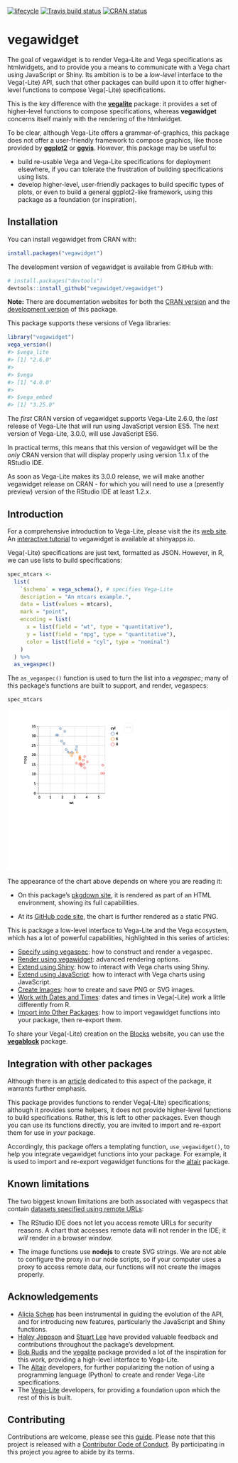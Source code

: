
<!-- README.md is generated from README.Rmd. Please edit that file -->

[![lifecycle](https://img.shields.io/badge/lifecycle-maturing-blue.svg)](https://www.tidyverse.org/lifecycle/#maturing)
[![Travis build
status](https://travis-ci.org/vegawidget/vegawidget.svg?branch=master)](https://travis-ci.org/vegawidget/vegawidget)
[![CRAN
status](https://www.r-pkg.org/badges/version/vegawidget)](https://cran.r-project.org/package=vegawidget)

# vegawidget

The goal of vegawidget is to render Vega-Lite and Vega specifications as
htmlwidgets, and to provide you a means to communicate with a Vega chart
using JavaScript or Shiny. Its ambition is to be a *low-level* interface
to the Vega(-Lite) API, such that other packages can build upon it to
offer higher-level functions to compose Vega(-Lite) specifications.

This is the key difference with the
[**vegalite**](https://github.com/hrbrmstr/vegalite) package: it
provides a set of higher-level functions to compose specifications,
whereas **vegawidget** concerns itself mainly with the rendering of the
htmlwidget.

To be clear, although Vega-Lite offers a grammar-of-graphics, this
package does not offer a user-friendly framework to compose graphics,
like those provided by **[ggplot2](https://ggplot2.tidyverse.org)** or
**[ggvis](https://ggvis.rstudio.com)**. However, this package may be
useful to:

  - build re-usable Vega and Vega-Lite specifications for deployment
    elsewhere, if you can tolerate the frustration of building
    specifications using lists.
  - develop higher-level, user-friendly packages to build specific types
    of plots, or even to build a general ggplot2-like framework, using
    this package as a foundation (or inspiration).

## Installation

You can install vegawidget from CRAN with:

``` r
install.packages("vegawidget")
```

The development version of vegawidget is available from GitHub with:

``` r
# install.packages("devtools")
devtools::install_github("vegawidget/vegawidget")
```

**Note:** There are documentation websites for both the [CRAN
version](https://vegawidget.github.io/vegawidget) and the [development
version](https://vegawidget.github.io/vegawidget/dev) of this package.

This package supports these versions of Vega libraries:

``` r
library("vegawidget")
vega_version()
#> $vega_lite
#> [1] "2.6.0"
#> 
#> $vega
#> [1] "4.0.0"
#> 
#> $vega_embed
#> [1] "3.25.0"
```

The *first* CRAN version of vegawidget supports Vega-Lite 2.6.0, the
*last* release of Vega-Lite that will run using JavaScript version ES5.
The next version of Vega-Lite, 3.0.0, will use JavaScript ES6.

In practical terms, this means that this version of vegawidget will be
the *only* CRAN version that will display properly using version 1.1.x
of the RStudio IDE.

As soon as Vega-Lite makes its 3.0.0 release, we will make another
vegawidget release on CRAN - for which you will need to use a (presently
preview) version of the RStudio IDE at least 1.2.x.

## Introduction

For a comprehensive introduction to Vega-Lite, please visit the its [web
site](https://vega.github.io/vega-lite). An [interactive
tutorial](https://ijlyttle.shinyapps.io/vegawidget-overview) to
vegawidget is available at shinyapps.io.

Vega(-Lite) specifications are just text, formatted as JSON. However, in
R, we can use lists to build specifications:

``` r
spec_mtcars <-
  list(
    `$schema` = vega_schema(), # specifies Vega-Lite
    description = "An mtcars example.",
    data = list(values = mtcars),
    mark = "point",
    encoding = list(
      x = list(field = "wt", type = "quantitative"),
      y = list(field = "mpg", type = "quantitative"),
      color = list(field = "cyl", type = "nominal")
    )
  ) %>% 
  as_vegaspec()
```

The `as_vegaspec()` function is used to turn the list into a *vegaspec*;
many of this package’s functions are built to support, and render,
vegaspecs:

``` r
spec_mtcars
```

![](man/figures/README-vegawidget-1.png)<!-- -->

The appearance of the chart above depends on where you are reading it:

  - On this package’s [pkgdown
    site](https://vegawidget.github.io/vegawidget), it is rendered as
    part of an HTML environment, showing its full capabilities.

  - At its [GitHub code site](https://github.com/vegawidget/vegawidget),
    the chart is further rendered as a static PNG.

This is package a low-level interface to Vega-Lite and the Vega
ecosystem, which has a lot of powerful capabilities, highlighted in this
series of articles:

  - [Specify using
    vegaspec](https://vegawidget.github.io/vegawidget/articles/vegaspec.html):
    how to construct and render a vegaspec.
  - [Render using
    vegawidget](https://vegawidget.github.io/vegawidget/articles/vegawidget.html):
    advanced rendering options.
  - [Extend using
    Shiny](https://vegawidget.github.io/vegawidget/articles/shiny.html):
    how to interact with Vega charts using Shiny.
  - [Extend using
    JavaScript](https://vegawidget.github.io/vegawidget/articles/javascript.html):
    how to interact with Vega charts using JavaScript.
  - [Create
    Images](https://vegawidget.github.io/vegawidget/articles/image.html):
    how to create and save PNG or SVG images.
  - [Work with Dates and
    Times](https://vegawidget.github.io/vegawidget/articles/dates-times.html):
    dates and times in Vega(-Lite) work a little differently from R.
  - [Import into Other
    Packages](https://vegawidget.github.io/vegawidget/articles/import.html):
    how to import vegawidget functions into your package, then re-export
    them.

To share your Vega(-Lite) creation on the [Blocks](https://bl.ocks.org)
website, you can use the
[**vegablock**](https://vegawidget.github.io/vegablock) package.

## Integration with other packages

Although there is an
[article](https://vegawidget.github.io/vegawidget/articles/import.html)
dedicated to this aspect of the package, it warrants further emphasis.

This package provides functions to render Vega(-Lite) specifications;
although it provides some helpers, it does not provide higher-level
functions to build specifications. Rather, this is left to other
packages. Even though you can use its functions directly, you are
invited to import and re-export them for use in *your* package.

Accordingly, this package offers a templating function,
`use_vegawidget()`, to help you integrate vegawidget functions into your
package. For example, it is used to import and re-export vegawidget
functions for the [altair](https://vegawidget.github.io/altair) package.

## Known limitations

The two biggest known limitations are both associated with vegaspecs
that contain [datasets specified using remote
URLs](https://vega.github.io/vega-lite/docs/data.html#url):

  - The RStudio IDE does not let you access remote URLs for security
    reasons. A chart that accesses remote data will not render in the
    IDE; it *will* render in a browser window.

  - The image functions use **nodejs** to create SVG strings. We are not
    able to configure the proxy in our node scripts, so if your computer
    uses a proxy to access remote data, our functions will not create
    the images properly.

## Acknowledgements

  - [Alicia Schep](https://github.com/AliciaSchep) has been instrumental
    in guiding the evolution of the API, and for introducing new
    features, particularly the JavaScript and Shiny functions.
  - [Haley Jeppson](https://github.com/haleyjeppson) and [Stuart
    Lee](https://github.com/sa-lee) have provided valuable feedback and
    contributions throughout the package’s development.
  - [Bob Rudis](https://github.com/hrbrmstr) and the
    [vegalite](https://github.com/hrbrmstr/vegalite) package provided a
    lot of the inspiration for this work, providing a high-level
    interface to Vega-Lite.
  - The [Altair](https://altair-viz.github.io) developers, for further
    popularizing the notion of using a programming language (Python) to
    create and render Vega-Lite specifications.  
  - The [Vega-Lite](https://vega.github.io/vega-lite/) developers, for
    providing a foundation upon which the rest of this is built.

## Contributing

Contributions are welcome, please see this [guide](CONTRIBUTING.md).
Please note that this project is released with a [Contributor Code of
Conduct](CODE_OF_CONDUCT.md). By participating in this project you agree
to abide by its terms.
